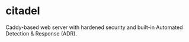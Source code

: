 # citadel
Caddy-based web server with hardened security and built-in Automated Detection &amp; Response (ADR).

